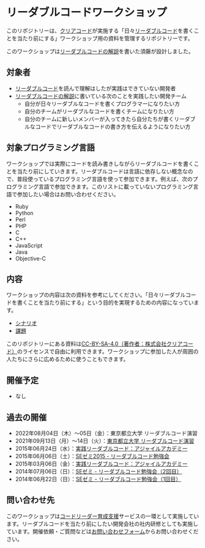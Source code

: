 # リーダブルコードワークショップ

このリポジトリーは、[クリアコード](http://www.clear-code.com/)が実施する「日々[リーダブルコード](http://www.amazon.co.jp/dp/4873115655)を書くことを当たり前にする」ワークショップ用の資料を管理するリポジトリーです。

このワークショップは[リーダブルコードの解説](http://www.clear-code.com/blog/2012/6/11.html)を書いた須藤が設計しました。

## 対象者

  * [リーダブルコード](http://www.amazon.co.jp/dp/4873115655)を読んで理解はしたが実践はできていない開発者
  * [リーダブルコードの解説](http://www.clear-code.com/blog/2012/6/11.html)に書いている次のことを実践したい開発チーム
    * 自分が日々リーダブルなコードを書くプログラマーになりたい方
    * 自分のチームがリーダブルなコードを書くチームになりたい方
    * 自分のチームに新しいメンバーが入ってきたら自分たちが書くリーダブルなコードでリーダブルなコードの書き方を伝えるようになりたい方

## 対象プログラミング言語

ワークショップでは実際にコードを読み書きしながらリーダブルコードを書くことを当たり前にしていきます。リーダブルコードは言語に依存しない概念なので、普段使っているプログラミング言語を使って参加できます。例えば、次のプログラミング言語で参加できます。このリストに載っていないプログラミング言語で参加したい場合はお問い合わせください。

  * Ruby
  * Python
  * Perl
  * PHP
  * C
  * C++
  * JavaScript
  * Java
  * Objective-C

## 内容

ワークショップの内容は次の資料を参考にしてください。「日々リーダブルコードを書くことを当たり前にする」という目的を実現するための内容になっています。

  * [シナリオ](20150306/scenario.md)
  * [課題](20150306/task.md)

このリポジトリーにある資料は[CC-BY-SA-4.0（著作者：株式会社クリアコード）](LICENSE)のライセンスで自由に利用できます。ワークショップに参加した人が周囲の人たちにさらに広めるために使うこともできます。

## 開催予定

  * なし

## 過去の開催

  * 2022年08月04日（木）～05日（金）：東京都立大学 リーダブルコード演習
  * 2021年09月13日（月）～14日（火）：[東京都立大学 リーダブルコード演習](https://www.clear-code.com/blog/2021/9/22/readable-code-workshop-2021-tmu.html)
  * 2015年06月24日（水）：[実践リーダブルコード：アジャイルアカデミー](http://event.shoeisha.jp/aa/20150624/)
  * 2015年06月06日（土）：[SEゼミ2015 - リーダブルコード勉強会](http://www.clear-code.com/blog/2015/6/8.html)
  * 2015年03月06日（金）：[実践リーダブルコード：アジャイルアカデミー](http://event.shoeisha.jp/aa/20150306/)
  * 2014年07月06日（日）：[SEゼミ - リーダブルコード勉強会（2回目）](http://www.clear-code.com/blog/2014/7/7.html)
  * 2014年06月22日（日）：[SEゼミ - リーダブルコード勉強会（1回目）](http://www.clear-code.com/blog/2014/6/23.html)

## 問い合わせ先

このワークショップは[コードリーダー育成支援](http://www.clear-code.com/services/code-reader/)サービスの一環として実施しています。リーダブルコードを当たり前にしたい開発会社の社内研修としても実施しています。開催依頼・ご質問などは[お問い合わせフォーム](http://www.clear-code.com/contact/?type=code-reader)からお問い合わせください。
